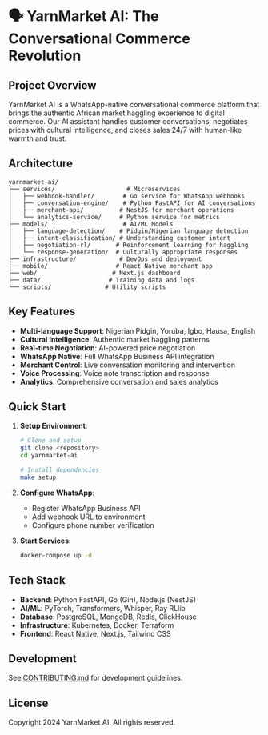# 🗣️ YarnMarket AI: The Conversational Commerce Revolution

## Project Overview

YarnMarket AI is a WhatsApp-native conversational commerce platform that brings the authentic African market haggling experience to digital commerce. Our AI assistant handles customer conversations, negotiates prices with cultural intelligence, and closes sales 24/7 with human-like warmth and trust.

## Architecture

```
yarnmarket-ai/
├── services/                    # Microservices
│   ├── webhook-handler/        # Go service for WhatsApp webhooks
│   ├── conversation-engine/    # Python FastAPI for AI conversations  
│   ├── merchant-api/          # NestJS for merchant operations
│   └── analytics-service/     # Python service for metrics
├── models/                     # AI/ML Models
│   ├── language-detection/    # Pidgin/Nigerian language detection
│   ├── intent-classification/ # Understanding customer intent
│   ├── negotiation-rl/       # Reinforcement learning for haggling
│   └── response-generation/  # Culturally appropriate responses
├── infrastructure/            # DevOps and deployment
├── mobile/                   # React Native merchant app
├── web/                     # Next.js dashboard
├── data/                   # Training data and logs
└── scripts/               # Utility scripts
```

## Key Features

- **Multi-language Support**: Nigerian Pidgin, Yoruba, Igbo, Hausa, English
- **Cultural Intelligence**: Authentic market haggling patterns
- **Real-time Negotiation**: AI-powered price negotiation
- **WhatsApp Native**: Full WhatsApp Business API integration
- **Merchant Control**: Live conversation monitoring and intervention
- **Voice Processing**: Voice note transcription and response
- **Analytics**: Comprehensive conversation and sales analytics

## Quick Start

1. **Setup Environment**:
   ```bash
   # Clone and setup
   git clone <repository>
   cd yarnmarket-ai
   
   # Install dependencies
   make setup
   ```

2. **Configure WhatsApp**:
   - Register WhatsApp Business API
   - Add webhook URL to environment
   - Configure phone number verification

3. **Start Services**:
   ```bash
   docker-compose up -d
   ```

## Tech Stack

- **Backend**: Python FastAPI, Go (Gin), Node.js (NestJS)
- **AI/ML**: PyTorch, Transformers, Whisper, Ray RLlib
- **Database**: PostgreSQL, MongoDB, Redis, ClickHouse
- **Infrastructure**: Kubernetes, Docker, Terraform
- **Frontend**: React Native, Next.js, Tailwind CSS

## Development

See [CONTRIBUTING.md](CONTRIBUTING.md) for development guidelines.

## License

Copyright 2024 YarnMarket AI. All rights reserved.